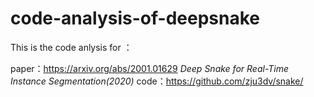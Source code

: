 # code-analysis-of-deepsnake

This is the code anlysis for ：

paper：https://arxiv.org/abs/2001.01629
      *Deep Snake for Real-Time Instance Segmentation(2020)*
code：https://github.com/zju3dv/snake/


